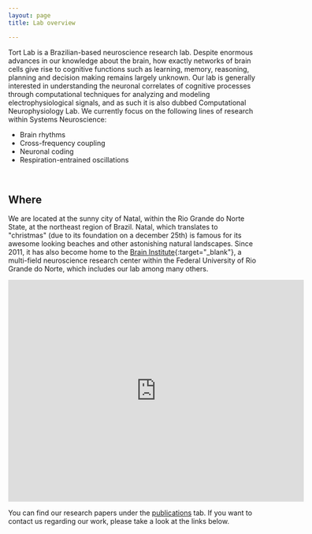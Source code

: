 ```yaml
---
layout: page
title: Lab overview

---
```


Tort Lab is a Brazilian-based neuroscience research lab. Despite enormous advances in our knowledge about the brain, how exactly networks of brain cells give rise to cognitive functions such as learning, memory, reasoning, planning and decision making remains largely unknown. Our lab is generally interested in understanding the neuronal correlates of cognitive processes through computational techniques for analyzing and modeling electrophysiological signals, and as such it is also dubbed Computational Neurophysiology Lab. We currently focus on the following lines of research within Systems Neuroscience:

- Brain rhythms
- Cross-frequency coupling
- Neuronal coding
- Respiration-entrained oscillations
  
<br/>  

## Where

We are located at the sunny city of Natal, within the Rio Grande do Norte State, at the northeast region of Brazil. Natal, which translates to "christmas" (due to its foundation on a december 25th) is famous for its awesome looking beaches and other astonishing natural landscapes. Since 2011, it has also become home to the [Brain Institute](https://neuro.ufrn.br){:target="_blank"}, a multi-field neuroscience research center within the Federal University of Rio Grande do Norte, which includes our lab among many others.  
    
<iframe src="https://www.google.com/maps/embed?pb=!1m18!1m12!1m3!1d1668.8272251102849!2d-35.2060256626651!3d-5.832714034778539!2m3!1f0!2f0!3f0!3m2!1i1024!2i768!4f13.1!3m3!1m2!1s0x7b2ff853abce599%3A0xf2f01153f0de3ce1!2sInstituto%20do%20C%C3%A9rebro%20(ICe)%20-%20UFRN!5e0!3m2!1spt-BR!2sbr!4v1598400860748!5m2!1spt-BR!2sbr" width="600" height="450" frameborder="0" style="border:0;" allowfullscreen="" aria-hidden="false" tabindex="0" align="center"></iframe>

<!--
<iframe align="center" src="https://www.google.com/maps/embed?pb=!1m18!1m12!1m3!1d3969.2511920692264!2d-35.20411758470316!3d-5.820156159012501!2m3!1f0!2f0!3f0!3m2!1i1024!2i768!4f13.1!3m3!1m2!1s0x7b2ffeda59255bf%3A0xd1fbcd4dbdf8a568!2sInstituto%20do%20C%C3%A9rebro%20da%20UFRN!5e0!3m2!1spt-BR!2sbr!4v1597788792208!5m2!1spt-BR!2sbr" width="600" height="450" frameborder="0" style="border:0;" allowfullscreen="" aria-hidden="false" tabindex="0" ></iframe>

<br/>  

<img src="/assets/img/ice_campus.jpg" alt="image" style="width:100%; height:100%;margin-bottom:0.5em; margin-top: 1.25em; border-radius: 0.75em;" />

<br/>  
-->

You can find our research papers under the [publications](https://lucaase.github.io/publications) tab. If you want to contact us regarding our work, please take a look at the links below.

